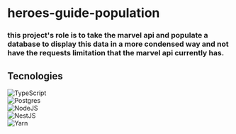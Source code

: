 # heroes-guide-population

### this project's role is to take the marvel api and populate a database to display this data in a more condensed way and not have the requests limitation that the marvel api currently has.

## Tecnologies
![TypeScript](https://img.shields.io/badge/typescript-%23007ACC.svg?style=for-the-badge&logo=typescript&logoColor=white) <br>
![Postgres](https://img.shields.io/badge/postgres-%23316192.svg?style=for-the-badge&logo=postgresql&logoColor=white) <br>
![NodeJS](https://img.shields.io/badge/node.js-6DA55F?style=for-the-badge&logo=node.js&logoColor=white) <br>
![NestJS](https://img.shields.io/badge/nestjs-%23E0234E.svg?style=for-the-badge&logo=nestjs&logoColor=white) <br>
![Yarn](https://img.shields.io/badge/yarn-%232C8EBB.svg?style=for-the-badge&logo=yarn&logoColor=white) <br>

